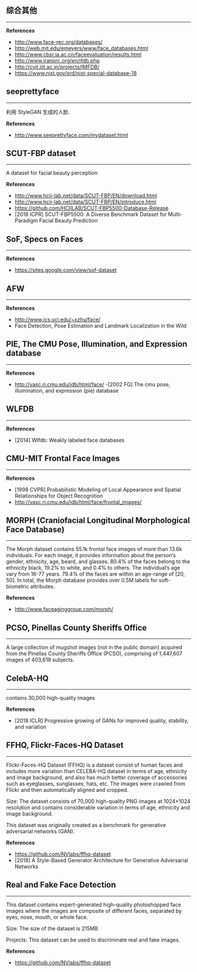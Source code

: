 ## 综合其他
---
**References**
- http://www.face-rec.org/databases/
- http://web.mit.edu/emeyers/www/face_databases.html
- http://www.cbsr.ia.ac.cn/faceevaluation/results.html
- http://www.iranprc.org/en/ifdb.php
- http://cvit.iiit.ac.in/projects/IMFDB/
- https://www.nist.gov/srd/nist-special-database-18

## seeprettyface
---
利用 StyleGAN 生成的人脸.

**References**
- http://www.seeprettyface.com/mydataset.html


## SCUT-FBP dataset
---
A dataset for facial beauty perception

**References**
- http://www.hcii-lab.net/data/SCUT-FBP/EN/download.html
- http://www.hcii-lab.net/data/SCUT-FBP/EN/introduce.html
- https://github.com/HCIILAB/SCUT-FBP5500-Database-Release
- [2018 ICPR] SCUT-FBP5500: A Diverse Benchmark Dataset for Multi-Paradigm Facial Beauty Prediction


## SoF, Specs on Faces
---
**References**
- https://sites.google.com/view/sof-dataset


## AFW 
---
**References**
- http://www.ics.uci.edu/~xzhu/face/
- Face Detection, Pose Estimation and Landmark Localization in the Wild


## PIE, The CMU Pose, Illumination, and Expression database
---
**References**
- http://vasc.ri.cmu.edu/idb/html/face/
-[2002 FG] The cmu pose, illumination, and expression (pie) database


## WLFDB
---
**References**
- [2014] Wlfdb: Weakly labeled face databases


## CMU-MIT Frontal Face Images
---
**References**
- [1998 CVPR] Probabilistic Modeling of Local Appearance and Spatial Relationships for Object Recognition
- http://vasc.ri.cmu.edu/idb/html/face/frontal_images/


## MORPH (Craniofacial Longitudinal Morphological Face Database)
---
The Morph dataset contains 55.1k frontal face images
of more than 13.6k individuals. For each image, it provides
information about the person’s gender, ethnicity, age, beard,
and glasses. 80.4% of the faces belong to the ethnicity black,
19.2% to white, and 0.4% to others. The individual’s age vary
from 16-77 years. 79.4% of the faces are within an age-range
of [20, 50]. In total, the Morph database provides over 0.5M
labels for soft-biometric attributes.

**References**
- http://www.faceaginggroup.com/morph/


## PCSO, Pinellas County Sheriffs Office
---
A large collection of mugshot images (not in the public domain) acquired from the Pinellas County Sheriffs Office (PCSO), comprising of 1,447,607 images of 403,619 subjects.

## CelebA-HQ
---
contains 30,000 high-quality images

**References**
- [2018 ICLR] Progressive growing of GANs for improved quality, stability, and variation

## FFHQ, Flickr-Faces-HQ Dataset
---
Flickr-Faces-HQ Dataset (FFHQ) is a dataset consist of human faces and includes more variation than CELEBA-HQ dataset in terms of age, ethnicity and image background, and also has much better coverage of accessories such as eyeglasses, sunglasses, hats, etc. The images were crawled from Flickr and then automatically aligned and cropped.  

Size: The dataset consists of 70,000 high-quality PNG images at 1024×1024 resolution and contains considerable variation in terms of age, ethnicity and image background. 

This dataset was originally created as a benchmark for generative adversarial networks (GAN).

**References**
- https://github.com/NVlabs/ffhq-dataset
- [2018] A Style-Based Generator Architecture for Generative Adversarial Networks


## Real and Fake Face Detection
---
This dataset contains expert-generated high-quality photoshopped face images where the images are composite of different faces, separated by eyes, nose, mouth, or whole face.

Size: The size of the dataset is 215MB 

Projects: This dataset can be used to discriminate real and fake images.

**References**
- https://github.com/NVlabs/ffhq-dataset


